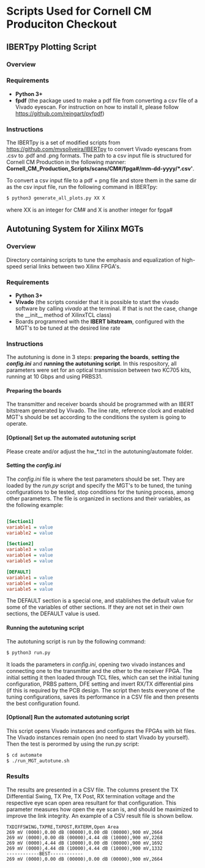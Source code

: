 # Scripts Used for Cornell CM Produciton Checkout

## IBERTpy Plotting Script
### Overview
### Requirements
- **Python 3+**
- **fpdf** (the package used to make a pdf file from converting a csv file of a Vivado eyescan. For instruction on how to install it, please follow https://github.com/reingart/pyfpdf) 
### Instructions
The IBERTpy is a set of modified scripts from https://github.com/mvsoliveira/IBERTpy to convert Vivado eyescans from .csv to .pdf and .png formats. The path to a csv input file is structured for Cornell CM Production in the following manner: **Cornell_CM_Production_Scripts/scans/CM#/fpga#/mm-dd-yyyy/*.csv'**. 

To convert a csv input file to a pdf + png file and store them in the same dir as the csv input file, run the following command in IBERTpy:
```sh
$ python3 generate_all_plots.py XX X 
```
where XX is an integer for CM# and X is another integer for fpga#
## Autotuning System for Xilinx MGTs

### Overview
Directory containing scripts to tune the emphasis and equalization of
high-speed serial links between two Xilinx FPGA's.

### Requirements
- **Python 3+**
- **Vivado** (the scripts consider that it is possible to start the vivado
  software by calling *vivado* at the terminal. If that is not the case, change
  the \_\_init\_\_ method of XilinxTCL class)
- Boards programmed with the **IBERT bitstream**, configured with the MGT's to
  be tuned at the desired line rate

### Instructions
The autotuning is done in 3 steps: **preparing the boards**, **setting the
*config.ini*** and **running the autotuning script**. In this respository, all
parameters were set for an optical transmission between two KC705 kits, running
at 10 Gbps and using PRBS31.

#### Preparing the boards
The transmitter and receiver boards should be programmed with an IBERT bitstream
generated by Vivado. The line rate, reference clock and enabled MGT's should be
set according to the conditions the system is going to operate.

#### [Optional] Set up the automated autotuning script
Please create and/or adjust the hw_*.tcl in the autotuning/automate folder.

#### Setting the *config.ini*
The *config.ini* file is where the test parameters should be set. They are
loaded by the *run.py* script and specify the MGT's to be tuned, the tuning
configurations to be tested, stop conditions for the tuning process, among other
parameters. The file is organized in sections and their variables, as the
following example:

```INI

[Section1]
variable1 = value
variable2 = value

[Section2]
variable3 = value
variable4 = value
variable5 = value

[DEFAULT]
variable1 = value
variable4 = value
variable5 = value

```

The DEFAULT section is a special one, and stablishes the default value for some
of the variables of other sections. If they are not set in their own sections,
the DEFAULT value is used.

#### Running the autotuning script
The autotuning script is run by the following command:

```sh
$ python3 run.py
```

It loads the parameters in *config.ini*, opening two vivado instances and
connecting one to the transmitter and the other to the receiver FPGA. The
initial setting it then loaded through TCL files, which can set the initial
tuning configuration, PRBS pattern, DFE setting and invert RX/TX differential
pins (if this is required by the PCB design. The script then tests everyone of
the tuning configurations, saves its performance in a CSV file and then presents
the best configuration found.

#### [Optional] Run the automated autotuning script
This script opens Vivado instances and configures the FPGAs with bit files. The 
Vivado instances remain open (no need to start Vivado by yourself). Then the test 
is perormed by using the run.py script:

```sh
$ cd automate
$ ./run_MGT_autotune.sh
```

### Results
The results are presented in a CSV file. The columns present the TX Differential
Swing, TX Pre, TX Post, RX termination voltage and the respective eye scan open
area resultant for that configuration. This parameter measures how open the eye
scan is, and should be maximized to improve the link integrity. An example of a
CSV result file is shown bellow.

```CSV
TXDIFFSWING,TXPRE,TXPOST,RXTERM,Open Area
269 mV (0000),0.00 dB (00000),0.00 dB (00000),900 mV,2664
269 mV (0000),0.00 dB (00000),4.44 dB (10000),900 mV,2268
269 mV (0000),4.44 dB (10000),0.00 dB (00000),900 mV,1692
269 mV (0000),4.44 dB (10000),4.44 dB (10000),900 mV,1332
------------BEST------------
269 mV (0000),0.00 dB (00000),0.00 dB (00000),900 mV,2664

```
